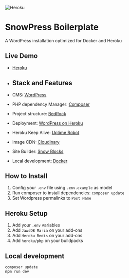 ![Heroku](https://pyheroku-badge.herokuapp.com/?app=serlares-2021)

# SnowPress Boilerplate

A WordPress installation optimized for Docker and Heroku

## Live Demo

- <a href="https://serlares-2021.herokuapp.com/">Heroku</a>
- ## Stack and Features

- CMS: <a href="https://wordpress.org/">WordPress</a>
- PHP dependency Manager: <a href="http://getcomposer.org/">Composer</a>
- Project structure: <a href="https://roots.io/bedrock/">BedRock</a>
- Deployment: <a href="https://github.com/PhilippHeuer/wordpress-heroku">WordPress on Heroku</a>
- Heroku Keep Alive: <a href='https://uptimerobot.com/'>Uptime Robot</a>
- Image CDN: <a href="https://cloudinary.com/">Cloudinary</a>
- Site Builder: <a href="https://github.com/marceloglacial/snow-blocks">Snow Blocks</a>
- Local development: <a href='https://www.docker.com/'>Docker</a>

## How to Install

1. Config your `.env` file using `.env.example` as model
2. Run composer to install dependencies: `composer update`
3. Set Wordpress permalinks to `Post Name`

## Heroku Setup 
1. Add your `.env` variables 
2. Add `JawsDB Maria` on your add-ons
3. Add `Heroku Redis` on your add-ons
4. Add `heroku/php` on your buildpacks

## Local development

```
composer update
npm run dev
```
